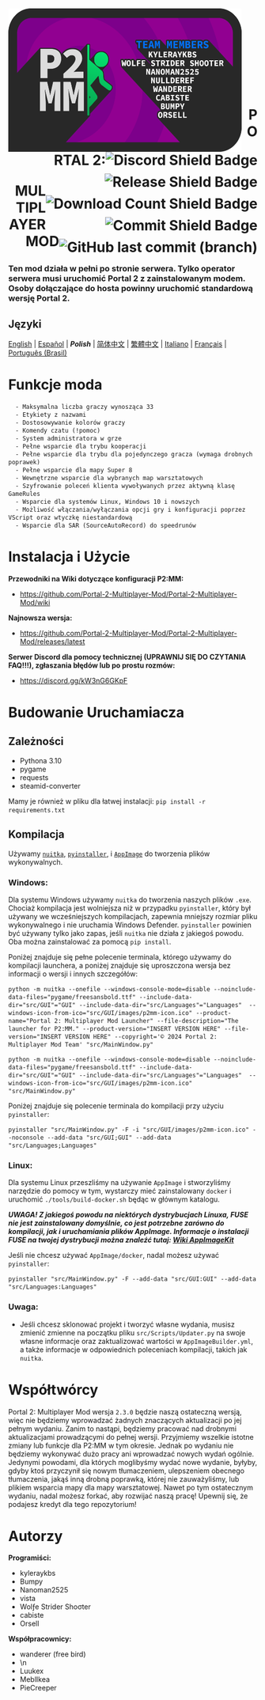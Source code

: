 <h1>
  <img src="https://github.com/Portal-2-Multiplayer-Mod/P2MM-ART/blob/e56d8c209eb3f143bb0607dc1e59730e517ecca6/Banners/P2MMBannerREADME.png?raw=true" alt="P2MMBannerREADME" width="472" height="290" align="left">
  <a href="https://discord.gg/nXRygGNxyK" target="_blank">
      <img src="https://img.shields.io/discord/839651379034193920?color=blue&label=Discord%20Users&style=for-the-badge&logo=discord&logoWidth=20"
              alt="Discord Shield Badge" style="margin-bottom: 10px;" align="right">
  </a>
  <br>
  <a href="https://github.com/Portal-2-Multiplayer-Mod/Portal-2-Multiplayer-Mod/releases/latest">
      <img src="https://img.shields.io/github/release-date/Portal-2-Multiplayer-Mod/Portal-2-Multiplayer-Mod?color=red&label=Latest%20Release&style=for-the-badge"
              alt="Release Shield Badge" style="margin-bottom: 10px;" align="right">
  </a>
  <br>
  <img src="https://img.shields.io/github/downloads/Portal-2-Multiplayer-Mod/Portal-2-Multiplayer-Mod/total?style=for-the-badge&label=TOTAL%20DOWNLOAD%20COUNT"
          alt="Download Count Shield Badge" style="margin-bottom: 10px;" align="right">
  </a>
  <br>
  <a href="https://github.com/Portal-2-Multiplayer-Mod/Portal-2-Multiplayer-Mod/commits/main">
      <img src="https://img.shields.io/github/last-commit/Portal-2-Multiplayer-Mod/Portal-2-Multiplayer-Mod?label=LAST%20COMMIT%20(MAIN)&style=for-the-badge"
              alt="Commit Shield Badge" style="margin-bottom: 10px;" align="right">
  </a>
  <br>
  <a href="https://github.com/Portal-2-Multiplayer-Mod/Portal-2-Multiplayer-Mod/commits/dev">
      <img src="https://img.shields.io/github/last-commit/Portal-2-Multiplayer-Mod/Portal-2-Multiplayer-Mod/dev?style=for-the-badge&label=LAST%20COMMIT%20(DEV)&color=%2334a5eb"
              alt="GitHub last commit (branch)" align="right">
  </a>
  <br>
  <p align="right">PORTAL 2:</p>
  <p align="right">MULTIPLAYER MOD</p>
</h1>

### Ten mod działa w pełni po stronie serwera. Tylko operator serwera musi uruchomić Portal 2 z zainstalowanym modem. Osoby dołączające do hosta powinny uruchomić standardową wersję Portal 2.

## Języki

[English](README.md) | [Español](README.es.md) | **_Polish_** | [简体中文](README.zh-CN.md) | [繁體中文](README.zh-TW.md) | [Italiano](README.it.md) | [Français](README.fr.md) | [Português (Brasil)](README.pt_BR.md)

# Funkcje moda

```
  - Maksymalna liczba graczy wynosząca 33
  - Etykiety z nazwami
  - Dostosowywanie kolorów graczy
  - Komendy czatu (!pomoc)
  - System administratora w grze
  - Pełne wsparcie dla trybu kooperacji
  - Pełne wsparcie dla trybu dla pojedynczego gracza (wymaga drobnych poprawek)
  - Pełne wsparcie dla mapy Super 8
  - Wewnętrzne wsparcie dla wybranych map warsztatowych
  - Szyfrowanie poleceń klienta wywoływanych przez aktywną klasę GameRules
  - Wsparcie dla systemów Linux, Windows 10 i nowszych
  - Możliwość włączania/wyłączania opcji gry i konfiguracji poprzez VScript oraz wtyczkę niestandardową
  - Wsparcie dla SAR (SourceAutoRecord) do speedrunów
```

# Instalacja i Użycie

**Przewodniki na Wiki dotyczące konfiguracji P2:MM:**

- <https://github.com/Portal-2-Multiplayer-Mod/Portal-2-Multiplayer-Mod/wiki>

**Najnowsza wersja:**

- <https://github.com/Portal-2-Multiplayer-Mod/Portal-2-Multiplayer-Mod/releases/latest>

**Serwer Discord dla pomocy technicznej (UPRAWNIJ SIĘ DO CZYTANIA FAQ!!!), zgłaszania błędów lub po prostu rozmów:**

- <https://discord.gg/kW3nG6GKpF>

# Budowanie Uruchamiacza

## Zależności

- Pythona 3.10
- pygame
- requests
- steamid-converter

Mamy je również w pliku dla łatwej instalacji: `pip install -r requirements.txt`

## Kompilacja

Używamy [`nuitka`](https://nuitka.net/), [`pyinstaller`](https://pypi.org/project/pyinstaller/), i [`AppImage`](https://appimage.org/) do tworzenia plików wykonywalnych.

### Windows:

Dla systemu Windows używamy `nuitka` do tworzenia naszych plików `.exe`. Chociaż kompilacja jest wolniejsza niż w przypadku `pyinstaller`, który był używany we wcześniejszych kompilacjach, zapewnia mniejszy rozmiar pliku wykonywalnego i nie uruchamia Windows Defender. `pyinstaller` powinien być używany tylko jako zapas, jeśli `nuitka` nie działa z jakiegoś powodu. Oba można zainstalować za pomocą `pip install`.

Poniżej znajduje się pełne polecenie terminala, którego używamy do kompilacji launchera, a poniżej znajduje się uproszczona wersja bez informacji o wersji i innych szczegółów:

```shell
python -m nuitka --onefile --windows-console-mode=disable --noinclude-data-files="pygame/freesansbold.ttf" --include-data-dir="src/GUI"="GUI" --include-data-dir="src/Languages"="Languages"  --windows-icon-from-ico="src/GUI/images/p2mm-icon.ico" --product-name="Portal 2: Multiplayer Mod Launcher" --file-description="The launcher for P2:MM." --product-version="INSERT VERSION HERE" --file-version="INSERT VERSION HERE" --copyright='© 2024 Portal 2: Multiplayer Mod Team' "src/MainWindow.py"
```

```shell
python -m nuitka --onefile --windows-console-mode=disable --noinclude-data-files="pygame/freesansbold.ttf" --include-data-dir="src/GUI"="GUI" --include-data-dir="src/Languages"="Languages"  --windows-icon-from-ico="src/GUI/images/p2mm-icon.ico" "src/MainWindow.py"
```

Poniżej znajduje się polecenie terminala do kompilacji przy użyciu `pyinstaller`:

```shell
pyinstaller "src/MainWindow.py" -F -i "src/GUI/images/p2mm-icon.ico" --noconsole --add-data "src/GUI;GUI" --add-data "src/Languages;Languages"
```

### Linux:

Dla systemu Linux przeszliśmy na używanie `AppImage` i stworzyliśmy narzędzie do pomocy w tym, wystarczy mieć zainstalowany `docker` i uruchomić `./tools/build-docker.sh` będąc w głównym katalogu.

_**UWAGA! Z jakiegoś powodu na niektórych dystrybucjach Linuxa, FUSE nie jest zainstalowany domyślnie, co jest potrzebne zarówno do kompilacji, jak i uruchamiania plików AppImage. Informacje o instalacji FUSE na twojej dystrybucji można znaleźć tutaj: [Wiki AppImageKit](https://github.com/AppImage/AppImageKit/wiki/FUSE)**_

Jeśli nie chcesz używać `AppImage/docker`, nadal możesz używać `pyinstaller`:

```shell
pyinstaller "src/MainWindow.py" -F --add-data "src/GUI:GUI" --add-data "src/Languages:Languages"
```

### Uwaga:

- Jeśli chcesz sklonować projekt i tworzyć własne wydania, musisz zmienić zmienne na początku pliku `src/Scripts/Updater.py` na swoje własne informacje oraz zaktualizować wartości w `AppImageBuilder.yml`, a także informacje w odpowiednich poleceniach kompilacji, takich jak `nuitka`.

# Współtwórcy

Portal 2: Multiplayer Mod wersja `2.3.0` będzie naszą ostateczną wersją, więc nie będziemy wprowadzać żadnych znaczących aktualizacji po jej pełnym wydaniu. Zanim to nastąpi, będziemy pracować nad drobnymi aktualizacjami prowadzącymi do pełnej wersji. Przyjmiemy wszelkie istotne zmiany lub funkcje dla P2:MM w tym okresie. Jednak po wydaniu nie będziemy wykonywać dużo pracy ani wprowadzać nowych wydań ogólnie. Jedynymi powodami, dla których moglibyśmy wydać nowe wydanie, byłyby, gdyby ktoś przyczynił się nowym tłumaczeniem, ulepszeniem obecnego tłumaczenia, jakąś inną drobną poprawką, której nie zauważyliśmy, lub plikiem wsparcia mapy dla mapy warsztatowej. Nawet po tym ostatecznym wydaniu, nadal możesz forkać, aby rozwijać naszą pracę! Upewnij się, że podajesz kredyt dla tego repozytorium!

# Autorzy

**Programiści:**

- kyleraykbs
- Bumpy
- Nanoman2525
- vista
- Wolƒe Strider Shoσter
- cabiste
- Orsell

**Współpracownicy:**

- wanderer (free bird)
- \n
- Luukex
- MeblIkea
- PieCreeper
